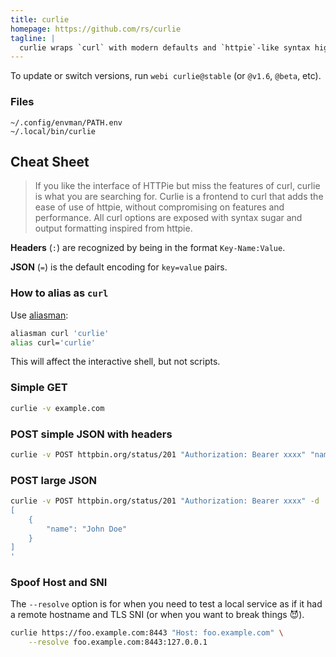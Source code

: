 ```yaml
---
title: curlie
homepage: https://github.com/rs/curlie
tagline: |
  curlie wraps `curl` with modern defaults and `httpie`-like syntax highlighting
---
```


To update or switch versions, run `webi curlie@stable` (or `@v1.6`, `@beta`,
etc).

### Files

```text
~/.config/envman/PATH.env
~/.local/bin/curlie
```

## Cheat Sheet

> If you like the interface of HTTPie but miss the features of curl, curlie is
> what you are searching for. Curlie is a frontend to curl that adds the ease of
> use of httpie, without compromising on features and performance. All curl
> options are exposed with syntax sugar and output formatting inspired from
> httpie.

**Headers** (`:`) are recognized by being in the format `Key-Name:Value`.

**JSON** (`=`) is the default encoding for `key=value` pairs.

### How to alias as `curl`

Use [aliasman](/aliasman):

```sh
aliasman curl 'curlie'
alias curl='curlie'
```

This will affect the interactive shell, but not scripts.

### Simple GET

```sh
curlie -v example.com
```

### POST simple JSON with headers

```sh
curlie -v POST httpbin.org/status/201 "Authorization: Bearer xxxx" "name=John Doe"
```

### POST large JSON

```sh
curlie -v POST httpbin.org/status/201 "Authorization: Bearer xxxx" -d '
[
    {
        "name": "John Doe"
    }
]
'
```

### Spoof Host and SNI

The `--resolve` option is for when you need to test a local service as if it had
a remote hostname and TLS SNI (or when you want to break things 😈).

```sh
curlie https://foo.example.com:8443 "Host: foo.example.com" \
    --resolve foo.example.com:8443:127.0.0.1
```
